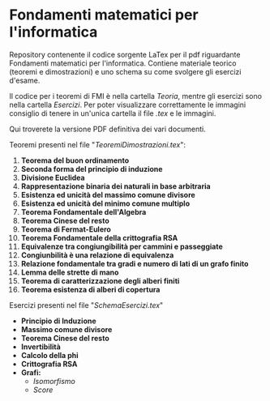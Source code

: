# Fondamenti matematici per l'informatica
Repository contenente il codice sorgente LaTex per il pdf riguardante Fondamenti matematici per l'informatica.
Contiene materiale teorico (teoremi e dimostrazioni) e uno schema su come svolgere gli esercizi d'esame.

Il codice per i teoremi di FMI è nella cartella _Teoria_, mentre gli esercizi sono nella cartella _Esercizi_.
Per poter visualizzare correttamente le immagini consiglio di tenere in un'unica cartella il file _.tex_ e le immagini.

Qui troverete la versione PDF definitiva dei vari documenti.

Teoremi presenti nel file "_TeoremiDimostrazioni.tex_":
1. **Teorema del buon ordinamento**
2. **Seconda forma del principio di induzione**
3. **Divisione Euclidea**
4. **Rappresentazione binaria dei naturali in base arbitraria**
5. **Esistenza ed unicità del massimo comune divisore**
6. **Esistenza ed unicità del minimo comune multiplo**
7. **Teorema Fondamentale dell'Algebra**
8. **Teorema Cinese del resto**
9. **Teorema di Fermat-Eulero**
10. **Teorema Fondamentale della crittografia RSA**
11. **Equivalenze tra congiungibilità per cammini e passeggiate**
12. **Congiunbilità è una relazione di equivalenza**
13. **Relazione fondamentale tra gradi e numero di lati di un grafo finito**
14. **Lemma delle strette di mano**
15. **Teorema di caratterizzazione degli alberi finiti**
16. **Teorema esistenza di alberi di copertura**

Esercizi presenti nel file "_SchemaEsercizi.tex_"
- **Principio di Induzione**
- **Massimo comune divisore**
- **Teorema Cinese del resto**
- **Invertibilità**
- **Calcolo della phi**
- **Crittografia RSA**
- **Grafi:**
  - _Isomorfismo_ 
  - _Score_
